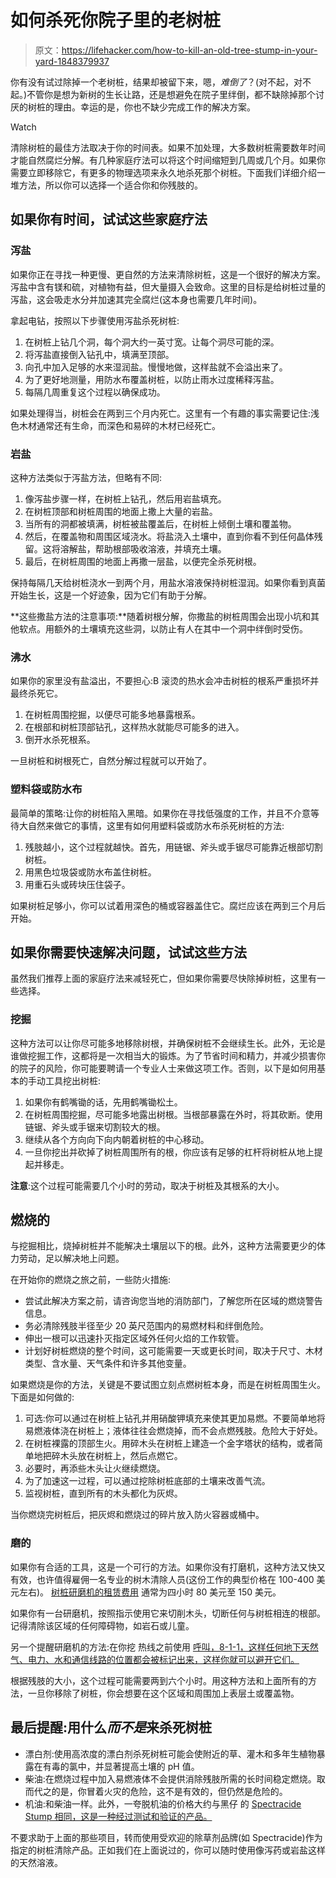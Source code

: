 # 如何杀死你院子里的老树桩

> 原文：<https://lifehacker.com/how-to-kill-an-old-tree-stump-in-your-yard-1848379937>

你有没有试过除掉一个老树桩，结果却被留下来，嗯，*难倒了*？(对不起，对不起。)不管你是想为新树的生长让路，还是想避免在院子里绊倒，都不缺除掉那个讨厌的树桩的理由。幸运的是，你也不缺少完成工作的解决方案。

Watch

清除树桩的最佳方法取决于你的时间表。如果不加处理，大多数树桩需要数年时间才能自然腐烂分解。有几种家庭疗法可以将这个时间缩短到几周或几个月。如果你需要立即移除它，有更多的物理选项来永久地杀死那个树桩。下面我们详细介绍一堆方法，所以你可以选择一个适合你和你残肢的。

## 如果你有时间，试试这些家庭疗法

### **泻盐**

如果你正在寻找一种更慢、更自然的方法来清除树桩，这是一个很好的解决方案。泻盐中含有镁和硫，对植物有益，但大量摄入会致命。这里的目标是给树桩过量的泻盐，这会吸走水分并加速其完全腐烂(这本身也需要几年时间)。

拿起电钻，按照以下步骤使用泻盐杀死树桩:

1.  在树桩上钻几个洞，每个洞大约一英寸宽。让每个洞尽可能的深。
2.  将泻盐直接倒入钻孔中，填满至顶部。
3.  向孔中加入足够的水来湿润盐。慢慢地做，这样盐就不会溢出来了。
4.  为了更好地测量，用防水布覆盖树桩，以防止雨水过度稀释泻盐。
5.  每隔几周重复这个过程以确保成功。

如果处理得当，树桩会在两到三个月内死亡。这里有一个有趣的事实需要记住:浅色木材通常还有生命，而深色和易碎的木材已经死亡。

### 岩盐

这种方法类似于泻盐方法，但略有不同:

1.  像泻盐步骤一样，在树桩上钻孔，然后用岩盐填充。
2.  在树桩顶部和树桩周围的地面上撒上大量的岩盐。
3.  当所有的洞都被填满，树桩被盐覆盖后，在树桩上倾倒土壤和覆盖物。
4.  然后，在覆盖物和周围区域浇水。将盐浇入土壤中，直到你看不到任何晶体残留。这将溶解盐，帮助根部吸收溶液，并填充土壤。
5.  最后，在树桩周围的地面上再撒一层盐，以便完全杀死树根。

保持每隔几天给树桩浇水一到两个月，用盐水溶液保持树桩湿润。如果你看到真菌开始生长，这是一个好迹象，因为它们有助于分解。

**这些撒盐方法的注意事项:**随着树根分解，你撒盐的树桩周围会出现小坑和其他软点。用额外的土壤填充这些洞，以防止有人在其中一个洞中绊倒时受伤。

### 沸水

如果你的家里没有盐溢出，不要担心:B 滚烫的热水会冲击树桩的根系严重损坏并最终杀死它。

1.  在树桩周围挖掘，以便尽可能多地暴露根系。
2.  在根部和树桩顶部钻孔，这样热水就能尽可能多的进入。
3.  倒开水杀死根系。

一旦树桩和树根死亡，自然分解过程就可以开始了。

### 塑料袋或防水布

最简单的策略:让你的树桩陷入黑暗。如果你在寻找低强度的工作，并且不介意等待大自然来做它的事情，这里有如何用塑料袋或防水布杀死树桩的方法:

1.  残肢越小，这个过程就越快。首先，用链锯、斧头或手锯尽可能靠近根部切割树桩。
2.  用黑色垃圾袋或防水布盖住树桩。
3.  用重石头或砖块压住袋子。

如果树桩足够小，你可以试着用深色的桶或容器盖住它。腐烂应该在两到三个月后开始。

## **如果你需要快速解决问题，试试这些方法**

虽然我们推荐上面的家庭疗法来减轻死亡，但如果你需要尽快除掉树桩，这里有一些选择。

### 挖掘

这种方法可以让你尽可能多地移除树根，并确保树桩不会继续生长。此外，无论是谁做挖掘工作，这都将是一次相当大的锻炼。为了节省时间和精力，并减少损害你的院子的风险，你可能要聘请一个专业人士来做这项工作。否则，以下是如何用基本的手动工具挖出树桩:

1.  如果你有鹤嘴锄的话，先用鹤嘴锄松土。
2.  在树桩周围挖掘，尽可能多地露出树根。当根部暴露在外时，将其砍断。使用链锯、斧头或手锯来切割较大的根。
3.  继续从各个方向向下向内朝着树桩的中心移动。
4.  一旦你挖出并砍掉了树桩周围所有的根，你应该有足够的杠杆将树桩从地上提起并移走。

**注意**:这个过程可能需要几个小时的劳动，取决于树桩及其根系的大小。

## 燃烧的

与挖掘相比，烧掉树桩并不能解决土壤层以下的根。此外，这种方法需要更少的体力劳动，足以解决地上问题。

在开始你的燃烧之旅之前，一些防火措施:

*   尝试此解决方案之前，请咨询您当地的消防部门，了解您所在区域的燃烧警告信息。
*   务必清除残肢半径至少 20 英尺范围内的易燃材料和绊倒危险。
*   伸出一根可以迅速扑灭指定区域外任何火焰的工作软管。
*   计划好树桩燃烧的整个时间，这可能需要一天或更长时间，取决于尺寸、木材类型、含水量、天气条件和许多其他变量。

如果燃烧是你的方法，关键是不要试图立刻点燃树桩本身，而是在树桩周围生火。下面是如何做的:

1.  可选:你可以通过在树桩上钻孔并用硝酸钾填充来使其更加易燃。不要简单地将易燃液体浇在树桩上；液体往往会燃烧掉，而不会点燃残肢。危险大于好处。
2.  在树桩裸露的顶部生火。用碎木头在树桩上建造一个金字塔状的结构，或者简单地把碎木头放在树桩上，然后点燃它。
3.  必要时，再添些木头让火继续燃烧。
4.  为了加速这一过程，可以通过挖除树桩底部的土壤来改善气流。
5.  监视树桩，直到所有的木头都化为灰烬。

当你燃烧完树桩后，把灰烬和燃烧过的碎片放入防火容器或桶中。

### 磨的

如果你有合适的工具，这是一个可行的方法。如果你没有打磨机，这种方法又快又有效，也许值得雇佣一名专业的树木清除人员(这份工作的典型价格在 100-400 美元左右)。 [树桩研磨机的租赁费用](https://www.homedepot.com/p/rental/Toro-Compact-Stump-Grinder-22600/309390837) 通常为四小时 80 美元至 150 美元。

如果你有一台研磨机，按照指示使用它来切削木头，切断任何与树桩相连的根部。记得清除该区域的任何障碍物，如岩石或儿童。

另一个提醒研磨机的方法:在你挖 热线之前使用 [呼叫，8-1-1，这样任何地下天然气、电力、水和通信线路的位置都会被标记出来，这样你就可以避开它们。](https://call811.com/) 

根据残肢的大小，这个过程可能需要两到六个小时。用这种方法和上面所有的方法，一旦你移除了树桩，你会想要在这个区域和周围加上表层土或覆盖物。

## 最后提醒:用什么*而不是*来杀死树桩

*   漂白剂:使用高浓度的漂白剂杀死树桩可能会使附近的草、灌木和多年生植物暴露在有毒的氯中，并显著提高土壤的 pH 值。
*   柴油:在燃烧过程中加入易燃液体不会提供消除残肢所需的长时间稳定燃烧。取而代之的是，你冒着火灾的危险，这不是有效的，但仍然是危险的。
*   机油:和柴油一样。此外，一夸脱机油的价格大约与黑仔 的 [Spectracide Stump 相同，这是一种经过测试和验证的产品。](https://www.spectracide.com/products/disease-and-fungus-control/plant-disease-fungus-control/spectracide-stump-remover.aspx)

不要求助于上面的那些项目，转而使用受欢迎的除草剂品牌(如 Spectracide)作为指定的树桩清除产品。正如我们在上面说过的，你可以随时使用像泻药或岩盐这样的天然溶液。